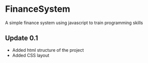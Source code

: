 # FinanceSystem
A simple finance system using javascript to train programming skills


## Update 0.1 
- Added html structure of the project
- Added CSS layout